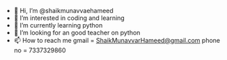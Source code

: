 - 👋 Hi, I’m @shaikmunavvaehameed
- 👀 I’m interested in coding and learning
- 🌱 I’m currently learning python 
- 💞️ I’m looking for an good teacher on python 
- 📫 How to reach me gmail = ShaikMunavvarHameed@gmail.com
                     phone no = 7337329860
<!---
shaikmunavvaehameed is a ✨ special ✨ repository because its `README.md` (this file) appears on your GitHub profile.
You can click the Preview link to take a look at your changes.
--->
